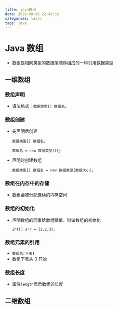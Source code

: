 ```yaml
---
title: java数组
date: 2020-09-06 22:49:52
categories: learn
tags: java
---
```


# Java 数组

* 数组是相同类型的数据按顺序组成的一种引用数据类型

## 一维数组

### 数组声明

* 语法格式：`数据类型[] 数组名;`

### 数组创建

* 先声明后创建

  `数据类型[] 数组名;`

  `数组名 = new 数据类型[]{}`

* 声明时创建数组

  `数据类型[] 数组名 = new 数据类型[数组大小];`

### 数组在内存中的存储

* 数组会被分配连续的内存空间

### 数组的初始化

* 声明数组的同事给数组赋值，叫做数组的初始化

  `int[] arr = {1,2,3};`

### 数组元素的引用

* `数组名[下表]`
* 数组下表从 0 开始

### 数组长度

* 属性`length`表示数组的长度

## 二维数组